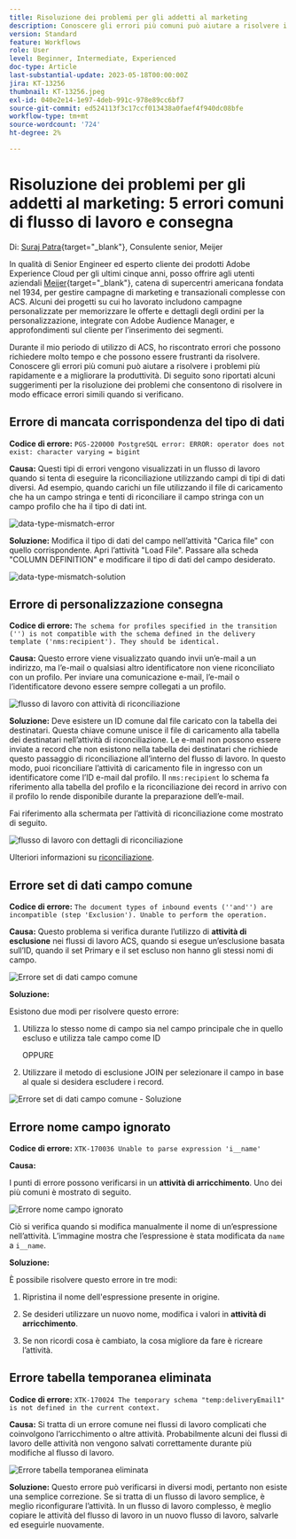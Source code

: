 ```yaml
---
title: Risoluzione dei problemi per gli addetti al marketing
description: Conoscere gli errori più comuni può aiutare a risolvere i problemi più rapidamente e a migliorare la produttività. Questi suggerimenti per la risoluzione dei problemi consentono di risolvere in modo efficace errori simili quando si verificano.
version: Standard
feature: Workflows
role: User
level: Beginner, Intermediate, Experienced
doc-type: Article
last-substantial-update: 2023-05-18T00:00:00Z
jira: KT-13256
thumbnail: KT-13256.jpeg
exl-id: 040e2e14-1e97-4deb-991c-978e89cc6bf7
source-git-commit: ed524113f3c17ccf013438a0faef4f940dc08bfe
workflow-type: tm+mt
source-wordcount: '724'
ht-degree: 2%

---
```


# Risoluzione dei problemi per gli addetti al marketing: 5 errori comuni di flusso di lavoro e consegna

Di: [Suraj Patra](https://www.linkedin.com/in/suraj-p-51612053/){target="_blank"}, Consulente senior, Meijer

In qualità di Senior Engineer ed esperto cliente dei prodotti Adobe Experience Cloud per gli ultimi cinque anni, posso offrire agli utenti aziendali [Meijer](https://www.meijer.com/){target="_blank"}, catena di supercentri americana fondata nel 1934, per gestire campagne di marketing e transazionali complesse con ACS. Alcuni dei progetti su cui ho lavorato includono campagne personalizzate per memorizzare le offerte e dettagli degli ordini per la personalizzazione, integrate con Adobe Audience Manager, e approfondimenti sul cliente per l’inserimento dei segmenti.


Durante il mio periodo di utilizzo di ACS, ho riscontrato errori che possono richiedere molto tempo e che possono essere frustranti da risolvere. Conoscere gli errori più comuni può aiutare a risolvere i problemi più rapidamente e a migliorare la produttività. Di seguito sono riportati alcuni suggerimenti per la risoluzione dei problemi che consentono di risolvere in modo efficace errori simili quando si verificano.

## Errore di mancata corrispondenza del tipo di dati

**Codice di errore:**
`PGS-220000 PostgreSQL error: ERROR: operator does not exist: character varying = bigint`

**Causa:**
Questi tipi di errori vengono visualizzati in un flusso di lavoro quando si tenta di eseguire la riconciliazione utilizzando campi di tipi di dati diversi. Ad esempio, quando carichi un file utilizzando il file di caricamento che ha un campo stringa e tenti di riconciliare il campo stringa con un campo profilo che ha il tipo di dati int.

![data-type-mismatch-error](/help/assets/kt-13256/data-type-mismatch.png)

**Soluzione:**
Modifica il tipo di dati del campo nell’attività &quot;Carica file&quot; con quello corrispondente. Apri l’attività &quot;Load File&quot;. Passare alla scheda &quot;COLUMN DEFINITION&quot; e modificare il tipo di dati del campo desiderato.


![data-type-mismatch-solution](/help/assets/kt-13256/data-type-mismatch-solution.png)

## Errore di personalizzazione consegna

**Codice di errore:**
`The schema for profiles specified in the transition ('') is not compatible with the schema defined in the delivery template ('nms:recipient'). They should be identical.`

**Causa:**
Questo errore viene visualizzato quando invii un’e-mail a un indirizzo, ma l’e-mail o qualsiasi altro identificatore non viene riconciliato con un profilo. Per inviare una comunicazione e-mail, l’e-mail o l’identificatore devono essere sempre collegati a un profilo.

![flusso di lavoro con attività di riconciliazione](/help/assets/kt-13256/del-persn-error-wf.png)

**Soluzione:**
Deve esistere un ID comune dal file caricato con la tabella dei destinatari. Questa chiave comune unisce il file di caricamento alla tabella dei destinatari nell’attività di riconciliazione. Le e-mail non possono essere inviate a record che non esistono nella tabella dei destinatari che richiede questo passaggio di riconciliazione all’interno del flusso di lavoro. In questo modo, puoi riconciliare l’attività di caricamento file in ingresso con un identificatore come l’ID e-mail dal profilo. Il `nms:recipient` lo schema fa riferimento alla tabella del profilo e la riconciliazione dei record in arrivo con il profilo lo rende disponibile durante la preparazione dell’e-mail.

Fai riferimento alla schermata per l’attività di riconciliazione come mostrato di seguito.

![flusso di lavoro con dettagli di riconciliazione](/help/assets/kt-13256/del-persn-error-wf-solution.png)

Ulteriori informazioni su [riconciliazione](https://experienceleague.adobe.com/docs/campaign-standard/using/managing-processes-and-data/data-management-activities/reconciliation.html?lang=en).

## Errore set di dati campo comune

**Codice di errore:**
`The document types of inbound events (''and'') are incompatible (step 'Exclusion'). Unable to perform the operation. `

**Causa:**
Questo problema si verifica durante l’utilizzo di **attività di esclusione** nei flussi di lavoro ACS, quando si esegue un’esclusione basata sull’ID, quando il set Primary e il set escluso non hanno gli stessi nomi di campo.


![Errore set di dati campo comune](/help/assets/kt-13256/dataset-error.png)

**Soluzione:**

Esistono due modi per risolvere questo errore:

1. Utilizza lo stesso nome di campo sia nel campo principale che in quello escluso e utilizza tale campo come ID

   OPPURE

2. Utilizzare il metodo di esclusione JOIN per selezionare il campo in base al quale si desidera escludere i record.

![Errore set di dati campo comune - Soluzione ](/help/assets/kt-13256/dataset-error-solution.png)

## Errore nome campo ignorato

**Codice di errore:**
`XTK-170036 Unable to parse expression 'i__name'`

**Causa:**

I punti di errore possono verificarsi in un **attività di arricchimento**. Uno dei più comuni è mostrato di seguito.

![Errore nome campo ignorato](/help/assets/kt-13256/field-name-dropped-error.png)

Ciò si verifica quando si modifica manualmente il nome di un’espressione nell’attività. L’immagine mostra che l’espressione è stata modificata da `name `a `i__name`.

**Soluzione:**

È possibile risolvere questo errore in tre modi:

1. Ripristina il nome dell&#39;espressione presente in origine.

2. Se desideri utilizzare un nuovo nome, modifica i valori in **attività di arricchimento**.

3. Se non ricordi cosa è cambiato, la cosa migliore da fare è ricreare l’attività.

## Errore tabella temporanea eliminata 

**Codice di errore:**
`XTK-170024 The temporary schema "temp:deliveryEmail1" is not defined in the current context.`

**Causa:**
Si tratta di un errore comune nei flussi di lavoro complicati che coinvolgono l’arricchimento o altre attività. Probabilmente alcuni dei flussi di lavoro delle attività non vengono salvati correttamente durante più modifiche al flusso di lavoro.

![Errore tabella temporanea eliminata ](/help/assets/kt-13256/temp-table-dropped-error.png)

**Soluzione:**
Questo errore può verificarsi in diversi modi, pertanto non esiste una semplice correzione. Se si tratta di un flusso di lavoro semplice, è meglio riconfigurare l’attività. In un flusso di lavoro complesso, è meglio copiare le attività del flusso di lavoro in un nuovo flusso di lavoro, salvarle ed eseguirle nuovamente.
